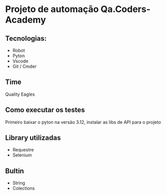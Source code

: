 <h1>Projeto de automação Qa.Coders-Academy</h1>

## Tecnologias:
- Robot
- Pyton
- Vscode
- Git / Cmder

## Time
Quality Eagles

## Como executar os testes
Primeiro baixar o pyton na versão 3.12, instalar as libs de API para o projeto

## Library utilizadas
- Requestre
- Selenium

## Bultin
- String
- Colections